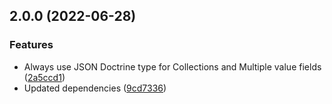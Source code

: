 ## 2.0.0 (2022-06-28)

### Features

* Always use JSON Doctrine type for Collections and Multiple value fields ([2a5ccd1](https://github.com/roadiz/models/commit/2a5ccd1d4d218efaa8ea22b0debdc9f72cd2246e))
* Updated dependencies ([9cd7336](https://github.com/roadiz/models/commit/9cd7336c622490d1fa25225a19334d6d14d142aa))


